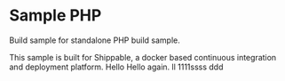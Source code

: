 Sample PHP
===============

Build sample for standalone PHP build sample.

This sample is built for Shippable, a docker based continuous integration and deployment platform.
Hello
Hello again.
ll
1111ssss
ddd
